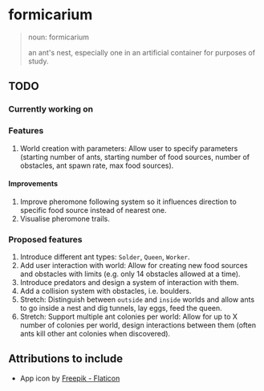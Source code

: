 # formicarium


> noun: formicarium
>
> an ant's nest, especially one in an artificial container for purposes of study.

## TODO

### Currently working on
### Features
1. World creation with parameters: Allow user to specify parameters (starting number of ants, starting number of food sources, number of obstacles, ant spawn rate, max food sources).

#### Improvements
1. Improve pheromone following system so it influences direction to specific food source instead of nearest one.
1. Visualise pheromone trails.

### Proposed features
1. Introduce different ant types: `Solder`, `Queen`, `Worker`.
1. Add user interaction with world: Allow for creating new food sources and obstacles with limits (e.g. only 14 obstacles allowed at a time).
1. Introduce predators and design a system of interaction with them.
1. Add a collision system with obstacles, i.e. boulders.
1. Stretch: Distinguish between `outside` and `inside` worlds and allow ants to go inside a nest and dig tunnels, lay eggs, feed the queen.
1. Stretch: Support multiple ant colonies per world: Allow for up to X number of colonies per world, design interactions between them (often ants kill other ant colonies when discovered).

## Attributions to include

* App icon by [Freepik - Flaticon](https://www.flaticon.com/authors/freepik)
